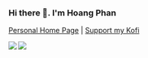 ### Hi there 👋. I'm Hoang Phan 

[Personal Home Page](https://hoangpq.github.io/) | [Support my Kofi](https://ko-fi.com/hoangphan)

<a href="https://github.com/anuraghazra/github-readme-stats">
    <img align="left" src="https://github-readme-stats.vercel.app/api?username=hoangpq&show_icons=true&hide_rank=true&count_private=true" />
    <img align="left" src="https://github-readme-stats.vercel.app/api/top-langs/?username=hoangpq&hide=html" />
</a>
